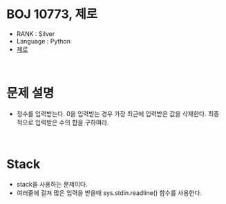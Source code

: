 # BOJ 10773, 제로

- RANK : Silver
- Language : Python
- [제로](https://www.acmicpc.net/problem/10773)

<br/>

# 문제 설명

- 정수를 입력받는다. 0을 입력받는 경우 가장 최근에 입력받은 값을 삭제한다. 최종적으로 입력받은 수의 합을 구하여라.

<br/>

# Stack

- stack을 사용하는 문제이다.
- 여러줄에 걸쳐 많은 입력을 받을때 sys.stdin.readline() 함수를 사용한다.
